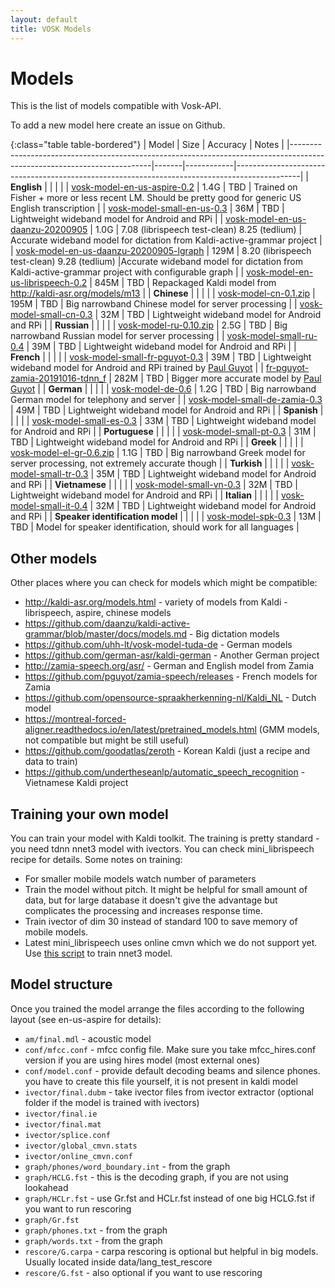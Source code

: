 ```yaml
---
layout: default
title: VOSK Models
---
```


# Models

This is the list of models compatible with Vosk-API.

To add a new model here create an issue on Github.

{:class="table table-bordered"}
| Model                                                                                                     | Size  | Accuracy   | Notes                                                                                        |
|-------------------------------------------------------------------------------------------------------------------------|-------|------------|----------------------------------------------------------------------------------------------|
| **English**                                                                                               |       |            |  |
| [vosk-model-en-us-aspire-0.2](https://alphacephei.com/vosk/models/vosk-model-en-us-aspire-0.2.zip)        |  1.4G |   TBD      | Trained on Fisher + more or less recent LM. Should be pretty good for generic US English transcription |
| [vosk-model-small-en-us-0.3](http://alphacephei.com/vosk/models/vosk-model-small-en-us-0.3.zip)          |  36M  |   TBD      | Lightweight wideband model for Android and RPi |
| [vosk-model-en-us-daanzu-20200905](https://alphacephei.com/vosk/models/vosk-model-en-us-daanzu-20200905.zip)          |  1.0G  |  7.08 (librispeech test-clean)  8.25 (tedlium)    | Accurate wideband model for dictation from Kaldi-active-grammar project                      |
| [vosk-model-en-us-daanzu-20200905-lgraph](https://alphacephei.com/vosk/models/vosk-model-en-us-daanzu-20200905-lgraph.zip)          |  129M  |   8.20 (librispeech test-clean) 9.28 (tedlium)      |Accurate wideband model for dictation from Kaldi-active-grammar project with configurable graph |
| [vosk-model-en-us-librispeech-0.2](https://alphacephei.com/vosk/models/vosk-model-en-us-librispeech-0.2.zip) | 845M |   TBD      | Repackaged Kaldi model from http://kaldi-asr.org/models/m13 |
| **Chinese**                                                                                                   |       |            |  |
| [vosk-model-cn-0.1.zip](https://alphacephei.com/vosk/models/vosk-model-cn-0.1.zip)                        |  195M |   TBD      | Big narrowband Chinese model for server processing                                           |
| [vosk-model-small-cn-0.3](https://alphacephei.com/vosk/models/vosk-model-small-cn-0.3.zip)                |  32M  |   TBD      | Lightweight wideband model for Android and RPi                                               |
| **Russian**                                                                                                   |       |            |  |
| [vosk-model-ru-0.10.zip](https://alphacephei.com/vosk/models/vosk-model-ru-0.10.zip)                      |  2.5G |   TBD      | Big narrowband Russian model for server processing                                           |
| [vosk-model-small-ru-0.4](https://alphacephei.com/vosk/models/vosk-model-small-ru-0.4.zip)                |  39M  |   TBD      | Lightweight wideband model for Android and RPi                                               |
| **French**                                                                                                |       |            |  |
| [vosk-model-small-fr-pguyot-0.3](https://alphacephei.com/vosk/models/vosk-model-small-fr-pguyot-0.3.zip)                |  39M  |   TBD      | Lightweight wideband model for Android and RPi trained by [Paul Guyot](https://github.com/pguyot/zamia-speech/releases) |
| [fr-pguyot-zamia-20191016-tdnn_f](https://github.com/pguyot/zamia-speech/releases/download/20190930/kaldi-generic-fr-tdnn_f-r20191016.tar.xz) | 282M | TBD | Bigger more accurate model by [Paul Guyot](https://github.com/pguyot/zamia-speech/releases) |
| **German**                                                                                                |       |            |  |
| [vosk-model-de-0.6](https://alphacephei.com/vosk/models/vosk-model-de-0.6.zip)                            |  1.2G |   TBD      |  Big narrowband German model for telephony and server   |
| [vosk-model-small-de-zamia-0.3](https://alphacephei.com/vosk/models/vosk-model-small-de-zamia-0.3.zip)            |  49M  |   TBD      | Lightweight wideband model for Android and RPi                                           |
| **Spanish**                                                                                                |       |            |  |
| [vosk-model-small-es-0.3](https://alphacephei.com/vosk/models/vosk-model-small-es-0.3.zip)                |  33M  |   TBD      | Lightweight wideband model for Android and RPi                                               |
| **Portuguese**                                                                                                |       |            |  |
| [vosk-model-small-pt-0.3](https://alphacephei.com/vosk/models/vosk-model-small-pt-0.3.zip)                |  31M  |   TBD      | Lightweight wideband model for Android and RPi                                               |
| **Greek**                                                                                                |       |            |  |
| [vosk-model-el-gr-0.6.zip](https://alphacephei.com/vosk/models/vosk-model-el-gr-0.6.zip)                  |  1.1G |   TBD      | Big narrowband Greek model for server processing, not extremely accurate though        |
| **Turkish**                                                                                                |       |            |  |
| [vosk-model-small-tr-0.3](https://alphacephei.com/vosk/models/vosk-model-small-tr-0.3.zip)                |  35M  |   TBD      | Lightweight wideband model for Android and RPi                                               |
| **Vietnamese**                                                                                                |       |            |  |
| [vosk-model-small-vn-0.3](https://alphacephei.com/vosk/models/vosk-model-small-vn-0.3.zip)                |  32M  |   TBD      | Lightweight wideband model for Android and RPi                                               |
| **Italian**                                                                                                |       |            |  |
| [vosk-model-small-it-0.4](https://alphacephei.com/vosk/models/vosk-model-small-it-0.4.zip)                |  32M  |   TBD      | Lightweight wideband model for Android and RPi                                               |
| **Speaker identification model**                                                                          |       |            |                                                                                              |
| [vosk-model-spk-0.3](https://alphacephei.com/vosk/models/vosk-model-spk-0.3.zip)                          |  13M  |   TBD      | Model for speaker identification, should work for all languages                              |


## Other models

Other places where you can check for models which might be compatible:

  * <http://kaldi-asr.org/models.html> - variety of models from Kaldi - librispeech, aspire, chinese models
  * <https://github.com/daanzu/kaldi-active-grammar/blob/master/docs/models.md> - Big dictation models
  * <https://github.com/uhh-lt/vosk-model-tuda-de> - German models
  * <https://github.com/german-asr/kaldi-german> - Another German project
  * <http://zamia-speech.org/asr/> - German and English model from Zamia
  * <https://github.com/pguyot/zamia-speech/releases> - French models for Zamia
  * <https://github.com/opensource-spraakherkenning-nl/Kaldi_NL> - Dutch model
  * <https://montreal-forced-aligner.readthedocs.io/en/latest/pretrained_models.html> (GMM models, not compatible but might be still useful)
  * <https://github.com/goodatlas/zeroth> - Korean Kaldi (just a recipe and data to train)
  * <https://github.com/undertheseanlp/automatic_speech_recognition> - Vietnamese Kaldi project

## Training your own model

You can train your model with Kaldi toolkit. The training is pretty standard - you need tdnn nnet3 model with ivectors. You can
check mini_librispeech recipe for details. Some notes on training:

  * For smaller mobile models watch number of parameters
  * Train the model without pitch. It might be helpful for small amount of data, but for large database it doesn't give the advantage
but complicates the processing and increases response time.
  * Train ivector of dim 30 instead of standard 100 to save memory of mobile models.
  * Latest mini_librispeech uses online cmvn which we do not support yet. Use [this script](https://github.com/kaldi-asr/kaldi/blob/master/egs/mini_librispeech/s5/local/chain/tuning/run_tdnn_1j.sh) to train nnet3 model.

## Model structure

Once you trained the model arrange the files according to the following layout (see en-us-aspire for details):

  * `am/final.mdl` - acoustic model
  * `conf/mfcc.conf` - mfcc config file. Make sure you take mfcc_hires.conf version if you are using hires model (most external ones)
  * `conf/model.conf` - provide default decoding beams and silence phones. you have to create this file yourself, it is not present in kaldi model
  * `ivector/final.dubm` - take ivector files from ivector extractor (optional folder if the model is trained with ivectors)
  * `ivector/final.ie`
  * `ivector/final.mat`
  * `ivector/splice.conf`
  * `ivector/global_cmvn.stats`
  * `ivector/online_cmvn.conf`
  * `graph/phones/word_boundary.int` - from the graph
  * `graph/HCLG.fst` - this is the decoding graph, if you are not using lookahead
  * `graph/HCLr.fst` - use Gr.fst and HCLr.fst instead of one big HCLG.fst if you want to run rescoring
  * `graph/Gr.fst`
  * `graph/phones.txt` - from the graph
  * `graph/words.txt` - from the graph
  * `rescore/G.carpa` - carpa rescoring is optional but helpful in big models. Usually located inside data/lang_test_rescore
  * `rescore/G.fst` - also optional if you want to use rescoring

